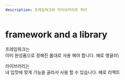```yaml
---
description: 프레임워크와 라이브러리의 차이
---
```


# framework and a library

프레임워크는 \
이미 완성품으로 정해진 롤대로 사용 해야 합니다. 예로 앵귤러\


라이브러리는 \
내 입맛에 맞게 기능을 골라서 사용 할 수 있습니다. 예로 리액트&#x20;
